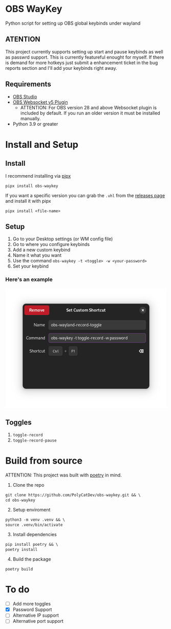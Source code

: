 # OBS WayKey

Python script for setting up OBS global keybinds under wayland

## ATENTION
This project currently supports setting up start and pause keybinds as well as passwrd support.
This is currently featureful enought for myself.
If there is demand for more hotkeys just submit a enhancement ticket in the bug reports section and I'll add your keybinds right away.

## Requirements

- [OBS Studio](https://obsproject.com/)
- [OBS Websocket v5 Plugin](https://github.com/obsproject/obs-websocket/releases/tag/5.0.0)
  - ATTENTION: For OBS version 28 and above Websocket plugin is included by default. If you run an older version it must be installed manually.
- Python 3.9 or greater

# Install and Setup

## Install

I recommend installing via [pipx](https://github.com/pypa/pipx)

```
pipx install obs-waykey
```

If you want a specific version you can grab the `.vhl` from the [releases page](https://github.com/PolyCatDev/obs-waykey/releases) and install it with pipx

```
pipx install <file-name>
```

## Setup

1. Go to your Desktop settings (or WM config file)
2. Go to where you configure keybinds
3. Add a new custom keybind
4. Name it what you want
5. Use the command `obs-waykey -t <toggle> -w <your-password>`
6. Set your keybind

### Here's an example

![my keybind](https://github.com/PolyCatDev/obs-waykey/blob/main/.github/toggle-rec-config.png)

## Toggles

1. `toggle-record`
2. `toggle-record-pause`

# Build from source

ATTENTION: This project was built with [poetry](https://python-poetry.org/) in mind.

1. Clone the repo

```
git clone https://github.com/PolyCatDev/obs-waykey.git && \
cd obs-waykey
```

2. Setup enviroment

```
python3 -m venv .venv && \
source .venv/bin/activate
```

3. Install dependencies

```
pip install poetry && \
poetry install
```

4. Build the package

```
poetry build
```

# To do

- [ ] Add more toggles
- [x] Password Support
- [ ] Alternative IP support
- [ ] Alternative port support
